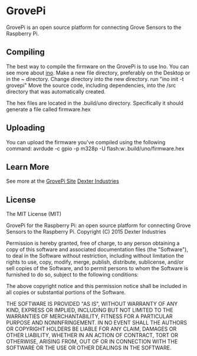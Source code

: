 GrovePi
=======

GrovePi is an open source platform for connecting Grove Sensors to the Raspberry Pi.

## Compiling
The best way to compile the firmware on the GrovePi is to use Ino.  You can see more about [ino](http://inotool.org).
Make a new file directory, preferably on the Desktop or in the ~ directory. 
Change directory into the new directory.
run "ino init -t grovepi"
Move the source code, including dependencies, into the /src directory that was automatically created.

The hex files are located in the .build/uno directory.  Specifically it should generate a file called firmware.hex

## Uploading

You can upload the firmware you've compiled using the following command:
avrdude -c gpio -p m328p -U flash:w:.build/uno/firmware.hex

## Learn More

See more at the [GrovePi Site](http://www.GrovePi.com/)
[Dexter Industries](http://www.dexterindustries.com)


## License

The MIT License (MIT)

GrovePi for the Raspberry Pi: an open source platform for connecting Grove Sensors to the Raspberry Pi.
Copyright (C) 2015  Dexter Industries

Permission is hereby granted, free of charge, to any person obtaining a copy
of this software and associated documentation files (the "Software"), to deal
in the Software without restriction, including without limitation the rights
to use, copy, modify, merge, publish, distribute, sublicense, and/or sell
copies of the Software, and to permit persons to whom the Software is
furnished to do so, subject to the following conditions:

The above copyright notice and this permission notice shall be included in
all copies or substantial portions of the Software.

THE SOFTWARE IS PROVIDED "AS IS", WITHOUT WARRANTY OF ANY KIND, EXPRESS OR
IMPLIED, INCLUDING BUT NOT LIMITED TO THE WARRANTIES OF MERCHANTABILITY,
FITNESS FOR A PARTICULAR PURPOSE AND NONINFRINGEMENT. IN NO EVENT SHALL THE
AUTHORS OR COPYRIGHT HOLDERS BE LIABLE FOR ANY CLAIM, DAMAGES OR OTHER
LIABILITY, WHETHER IN AN ACTION OF CONTRACT, TORT OR OTHERWISE, ARISING FROM,
OUT OF OR IN CONNECTION WITH THE SOFTWARE OR THE USE OR OTHER DEALINGS IN
THE SOFTWARE.